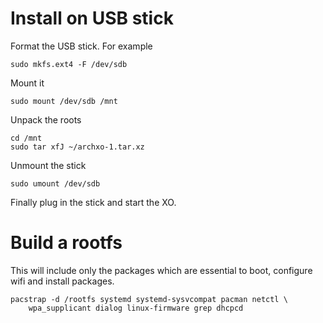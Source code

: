 # Install on USB stick

Format the USB stick. For example

    sudo mkfs.ext4 -F /dev/sdb

Mount it

    sudo mount /dev/sdb /mnt

Unpack the roots

    cd /mnt
    sudo tar xfJ ~/archxo-1.tar.xz

Unmount the stick

    sudo umount /dev/sdb

Finally plug in the stick and start the XO.

# Build a rootfs

This will include only the packages which are essential to boot, configure
wifi and install packages.

    pacstrap -d /rootfs systemd systemd-sysvcompat pacman netctl \
        wpa_supplicant dialog linux-firmware grep dhcpcd
